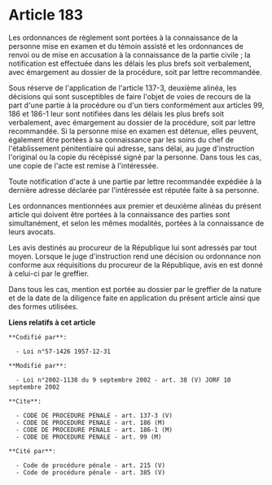 # Article 183

Les ordonnances de règlement sont portées à la connaissance de la personne mise en examen et du témoin assisté et les
ordonnances de renvoi ou de mise en accusation à la connaissance de la partie civile ; la notification est effectuée dans les
délais les plus brefs soit verbalement, avec émargement au dossier de la procédure, soit par lettre recommandée.

Sous réserve de l'application de l'article 137-3, deuxième alinéa, les décisions qui sont susceptibles de faire l'objet de
voies de recours de la part d'une partie à la procédure ou d'un tiers conformément aux articles 99, 186 et 186-1 leur sont
notifiées dans les délais les plus brefs soit verbalement, avec émargement au dossier de la procédure, soit par lettre
recommandée. Si la personne mise en examen est détenue, elles peuvent, également être portées à sa connaissance par les soins
du chef de l'établissement pénitentiaire qui adresse, sans délai, au juge d'instruction l'original ou la copie du récépissé
signé par la personne. Dans tous les cas, une copie de l'acte est remise à l'intéressée.

Toute notification d'acte à une partie par lettre recommandée expédiée à la dernière adresse déclarée par l'intéressée est
réputée faite à sa personne.

Les ordonnances mentionnées aux premier et deuxième alinéas du présent article qui doivent être portées à la connaissance des
parties sont simultanément, et selon les mêmes modalités, portées à la connaissance de leurs avocats.

Les avis destinés au procureur de la République lui sont adressés par tout moyen. Lorsque le juge d'instruction rend une
décision ou ordonnance non conforme aux réquisitions du procureur de la République, avis en est donné à celui-ci par le
greffier.

Dans tous les cas, mention est portée au dossier par le greffier de la nature et de la date de la diligence faite en
application du présent article ainsi que des formes utilisées.

**Liens relatifs à cet article**

	**Codifié par**:

	  - Loi n°57-1426 1957-12-31

	**Modifié par**:

	  - Loi n°2002-1138 du 9 septembre 2002 - art. 38 (V) JORF 10 septembre 2002

	**Cite**:

	  - CODE DE PROCEDURE PENALE - art. 137-3 (V)
	  - CODE DE PROCEDURE PENALE - art. 186 (M)
	  - CODE DE PROCEDURE PENALE - art. 186-1 (M)
	  - CODE DE PROCEDURE PENALE - art. 99 (M)

	**Cité par**:

	  - Code de procédure pénale - art. 215 (V)
	  - Code de procédure pénale - art. 385 (V)
